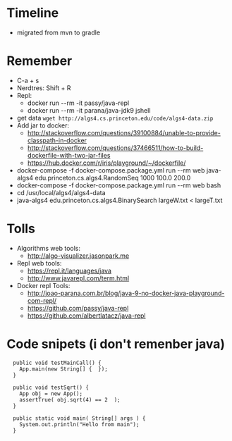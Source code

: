 # Timeline
- migrated from mvn to gradle

# Remember
- C-a + s
- Nerdtres: Shift + R
- Repl:
    - docker run --rm -it passy/java-repl
    - docker run --rm -it parana/java-jdk9 jshell
- get data `wget http://algs4.cs.princeton.edu/code/algs4-data.zip`
- Add jar to docker:
    - http://stackoverflow.com/questions/39100884/unable-to-provide-classpath-in-docker
    - http://stackoverflow.com/questions/37466511/how-to-build-dockerfile-with-two-jar-files
    - https://hub.docker.com/r/iris/playground/~/dockerfile/
- docker-compose -f docker-compose.package.yml run --rm web java-algs4 edu.princeton.cs.algs4.RandomSeq 1000 100.0 200.0
- docker-compose -f docker-compose.package.yml run --rm web bash
- cd /usr/local/algs4/algs4-data
- java-algs4 edu.princeton.cs.algs4.BinarySearch largeW.txt < largeT.txt

# Tolls
- Algorithms web tools:
    - http://algo-visualizer.jasonpark.me
- Repl web tools:
    - https://repl.it/languages/java
    - http://www.javarepl.com/term.html
- Docker repl Tools:
    - http://joao-parana.com.br/blog/java-9-no-docker-java-playground-com-repl/
    - https://github.com/passy/java-repl
    - https://github.com/albertlatacz/java-repl

# Code snipets (i don't remenber java)
```
  public void testMainCall() {
    App.main(new String[] {  });
  }

  public void testSqrt() {
    App obj = new App();
    assertTrue( obj.sqrt(4) == 2  );
  }

  public static void main( String[] args ) {
    System.out.println("Hello from main");
  }
```
